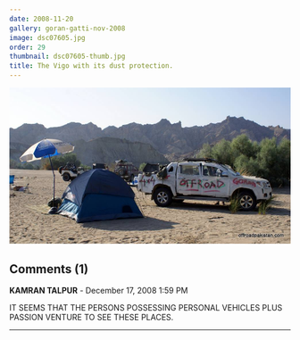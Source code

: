 ```yaml
---
date: 2008-11-20
gallery: goran-gatti-nov-2008
image: dsc07605.jpg
order: 29
thumbnail: dsc07605-thumb.jpg
title: The Vigo with its dust protection.
---
```


![The Vigo with its dust protection.](./dsc07605.jpg)

<div id="comments">

## Comments (1)

**KAMRAN TALPUR** - December 17, 2008  1:59 PM

IT SEEMS THAT THE PERSONS POSSESSING PERSONAL VEHICLES PLUS PASSION VENTURE TO SEE THESE PLACES.

---

</div>